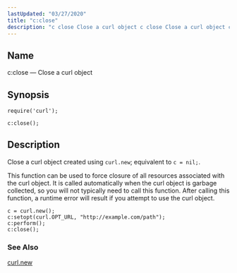 ```yaml
---
lastUpdated: "03/27/2020"
title: "c:close"
description: "c close Close a curl object c close Close a curl object created using curl new equivalent to c nil This function can be used to force closure of all resources associated with the curl object It is called automatically when the curl object is garbage collected so you will..."
---
```


<a name="lua.ref.curl.c_close"></a> 
## Name

c:close — Close a curl object

<a name="idp15373776"></a> 
## Synopsis

`require('curl');`

`c:close();`

<a name="idp15376736"></a> 
## Description

Close a curl object created using `curl.new`; equivalent to `c = nil;`.

This function can be used to force closure of all resources associated with the curl object. It is called automatically when the curl object is garbage collected, so you will not typically need to call this function. After calling this function, a runtime error will result if you attempt to use the curl object.

<a name="lua.ref.curl.c_close.example"></a> 


```
c = curl.new();
c:setopt(curl.OPT_URL, "http://example.com/path");
c:perform();
c:close();
```

<a name="idp15382224"></a> 
### See Also

[curl.new](/momentum/4/lua/ref-curl-new)